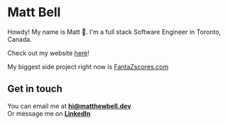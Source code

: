 # Matt Bell

Howdy! My name is Matt :wave:. I'm a full stack Software Engineer in Toronto, Canada.

Check out my website [here](https://www.matthewbell.dev)!

My biggest side project right now is [FantaZscores.com](https://www.fantazscores.com)

## Get in touch

You can email me at **[hi@matthewbell.dev](mailto:hi@matthewbell.dev)**<br>
Or message me on **[LinkedIn](https://www.linkedin.com/in/matthewfbell/)**
